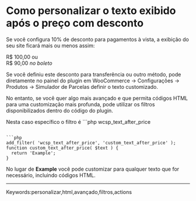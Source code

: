 # Como personalizar o texto exibido após o preço com desconto

Se você configura 10% de desconto para pagamentos à vista, a exibição do seu site ficará mais ou menos assim:

R$ 100,00 ou  
R$ 90,00 _no boleto_

Se você definiu este desconto para transferência ou outro método, pode diretamente no painel do plugin em WooCommerce -> Configurações -> Produtos -> Simulador de Parcelas definir o texto customizado.

No entanto, se você quer algo mais avançado e que permita códigos HTML para uma customização mais profunda, pode utilizar os filtros disponibilizados dentro do código do plugin.

Nesta caso específico o filtro é ```php
wcsp_text_after_price
```. Veja um exemplo:

```php
add_filter( 'wcsp_text_after_price', 'custom_text_after_price' );  
function custom_text_after_price( $text ) {  
  return 'Example';  
}
```

No lugar de **Example** você pode customizar para qualquer texto que for necessário, incluindo códigos HTML.

___

Keywords:personalizar,html,avançado,filtros,actions